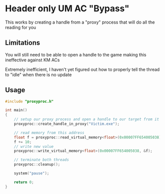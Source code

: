 # Header only UM AC "Bypass"

This works by creating a handle from a "proxy" process that will do all the reading for you


## Limitations

You will still need to be able to open a handle to the game making this ineffective against KM ACs

Extremely inefficient, I haven't yet figured out how to properly tell the thread to "idle" when there is no update
## Usage

```cpp
#include "proxyproc.h"

int main()
{
	// setup our proxy process and open a handle to our target from it
	proxyproc::create_handle_in_proxy("Victim.exe");

	// read memory from this address
	float f = proxyproc::read_virtual_memory<float>(0x00007FF654005038);
	f += 10;
	// write new value
	proxyproc::write_virtual_memory<float>(0x00007FF654005038, &f);

	// terminate both threads
	proxyproc::cleanup();

	system("pause");

	return 0;
}
```
